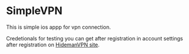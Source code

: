 # SimpleVPN
This is simple ios appp for vpn connection.

Credetionals for testing you can get after registration in account settings after registration on [HidemanVPN site](hmn.me).